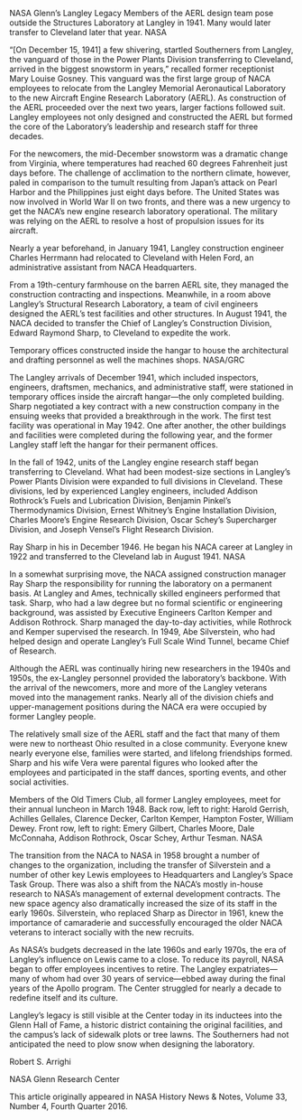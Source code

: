 NASA Glenn’s Langley Legacy 
 Members of the AERL design team pose outside the Structures Laboratory at Langley in 1941. Many would later transfer to Cleveland later that year. NASA

“[On December 15, 1941] a few shivering, startled Southerners from Langley, the vanguard of those in the Power Plants Division transferring to Cleveland, arrived in the biggest snowstorm in years,” recalled former receptionist Mary Louise Gosney. This vanguard was the first large group of NACA employees to relocate from the Langley Memorial Aeronautical Laboratory to the new Aircraft Engine Research Laboratory (AERL). As construction of the AERL proceeded over the next two years, larger factions followed suit. Langley employees not only designed and constructed the AERL but formed the core of the Laboratory’s leadership and research staff for three decades.

For the newcomers, the mid-December snowstorm was a dramatic change from Virginia, where temperatures had reached 60 degrees Fahrenheit just days before. The challenge of acclimation to the northern climate, however, paled in comparison to the tumult resulting from Japan’s attack on Pearl Harbor and the Philippines just eight days before. The United States was now involved in World War II on two fronts, and there was a new urgency to get the NACA’s new engine research laboratory operational. The military was relying on the AERL to resolve a host of propulsion issues for its aircraft.

Nearly a year beforehand, in January 1941, Langley construction engineer Charles Herrmann had relocated to Cleveland with Helen Ford, an administrative assistant from NACA Headquarters.

From a 19th-century farmhouse on the barren AERL site, they managed the construction contracting and inspections. Meanwhile, in a room above Langley’s Structural Research Laboratory, a team of civil engineers designed the AERL’s test facilities and other structures. In August 1941, the NACA decided to transfer the Chief of Langley’s Construction Division, Edward Raymond Sharp, to Cleveland to expedite the work.

Temporary offices constructed inside the hangar to house the architectural and drafting personnel as well the machines shops. NASA/GRC

The Langley arrivals of December 1941, which included inspectors, engineers, draftsmen, mechanics, and administrative staff, were stationed in temporary offices inside the aircraft hangar—the only completed building. Sharp negotiated a key contract with a new construction company in the ensuing weeks that provided a breakthrough in the work. The first test facility was operational in May 1942. One after another, the other buildings and facilities were completed during the following year, and the former Langley staff left the hangar for their permanent offices.

In the fall of 1942, units of the Langley engine research staff began transferring to Cleveland. What had been modest-size sections in Langley’s Power Plants Division were expanded to full divisions in Cleveland. These divisions, led by experienced Langley engineers, included Addison Rothrock’s Fuels and Lubrication Division, Benjamin Pinkel’s Thermodynamics Division, Ernest Whitney’s Engine Installation Division, Charles Moore’s Engine Research Division, Oscar Schey’s Supercharger Division, and Joseph Vensel’s Flight Research Division.

Ray Sharp in his in December 1946. He began his NACA career at Langley in 1922 and transferred to the Cleveland lab in August 1941. NASA

In a somewhat surprising move, the NACA assigned construction manager Ray Sharp the responsibility for running the laboratory on a permanent basis. At Langley and Ames, technically skilled engineers performed that task. Sharp, who had a law degree but no formal scientific or engineering background, was assisted by Executive Engineers Carlton Kemper and Addison Rothrock. Sharp managed the day-to-day activities, while Rothrock and Kemper supervised the research. In 1949, Abe Silverstein, who had helped design and operate Langley’s Full Scale Wind Tunnel, became Chief of Research.

Although the AERL was continually hiring new researchers in the 1940s and 1950s, the ex-Langley personnel provided the laboratory’s backbone. With the arrival of the newcomers, more and more of the Langley veterans moved into the management ranks. Nearly all of the division chiefs and upper-management positions during the NACA era were occupied by former Langley people.

The relatively small size of the AERL staff and the fact that many of them were new to northeast Ohio resulted in a close community. Everyone knew nearly everyone else, families were started, and lifelong friendships formed. Sharp and his wife Vera were parental figures who looked after the employees and participated in the staff dances, sporting events, and other social activities.

Members of the Old Timers Club, all former Langley employees, meet for their annual luncheon in March 1948. Back row, left to right: Harold Gerrish, Achilles Gellales, Clarence Decker, Carlton Kemper, Hampton Foster, William Dewey. Front row, left to right: Emery Gilbert, Charles Moore, Dale McConnaha, Addison Rothrock, Oscar Schey, Arthur Tesman. NASA

The transition from the NACA to NASA in 1958 brought a number of changes to the organization, including the transfer of Silverstein and a number of other key Lewis employees to Headquarters and Langley’s Space Task Group. There was also a shift from the NACA’s mostly in-house research to NASA’s management of external development contracts. The new space agency also dramatically increased the size of its staff in the early 1960s. Silverstein, who replaced Sharp as Director in 1961, knew the importance of camaraderie and successfully encouraged the older NACA veterans to interact socially with the new recruits.

As NASA’s budgets decreased in the late 1960s and early 1970s, the era of Langley’s influence on Lewis came to a close. To reduce its payroll, NASA began to offer employees incentives to retire. The Langley expatriates—many of whom had over 30 years of service—ebbed away during the final years of the Apollo program. The Center struggled for nearly a decade to redefine itself and its culture.

Langley’s legacy is still visible at the Center today in its inductees into the Glenn Hall of Fame, a historic district containing the original facilities, and the campus’s lack of sidewalk plots or tree lawns. The Southerners had not anticipated the need to plow snow when designing the laboratory.

Robert S. Arrighi

NASA Glenn Research Center

This article originally appeared in NASA History News & Notes, Volume 33, Number 4, Fourth Quarter 2016.